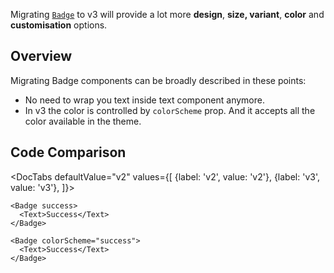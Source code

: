 Migrating [`Badge`](/badge) to v3 will provide a lot more **design**, **size, variant**, **color** and **customisation** options.

## Overview

Migrating Badge components can be broadly described in these points:

- No need to wrap you text inside text component anymore.
- In v3 the color is controlled by `colorScheme` prop. And it accepts all the color available in the theme.

## Code Comparison

<DocTabs
defaultValue="v2"
values={[
{label: 'v2', value: 'v2'},
{label: 'v3', value: 'v3'},
]}>
<DocTabItem value="v2">

```tsx
<Badge success>
  <Text>Success</Text>
</Badge>
```

</DocTabItem>
<DocTabItem value="v3">

```tsx
<Badge colorScheme="success">
  <Text>Success</Text>
</Badge>
```

</DocTabItem>
</DocTabs>
